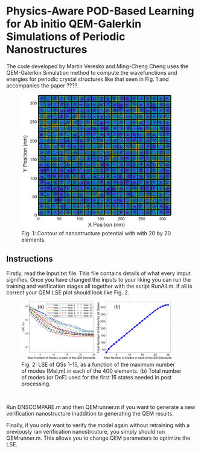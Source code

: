 # Physics-Aware POD-Based Learning for Ab initio QEM-Galerkin Simulations of Periodic Nanostructures
The code developed by Martin Veresko and Ming-Cheng Cheng uses the QEM-Galerkin Simulation method to compute the wavefunctions and energies for periodic crystal structures like that seen in Fig. 1 and accompanies the paper ????. 

<figure>
  <img src="Images/20x20Nanostructure.png" alt="Diagram" width="400">
  <figcaption>Fig. 1: Contour of nanostructure potential with with 20 by 20 elements.</figcaption>
</figure>




## Instructions
Firstly, read the Input.txt file. This file contains details of what every imput signifies. Once you have changed the inputs to your liking you can run the training and verification stages all together with the script RunAll.m. If all is correct your QEM LSE plot should look like Fig. 2. 

<figure>
  
  <img src="Images/LSE.jpg" alt="Diagram" width="400">
  <figcaption>Fig. 2: LSE of QSs 1-15, as a function of the maximum number of modes (Mel,m) in each of the 400 elements. (b) Total number of modes (or DoF) used for the first 15 states needed in post processing.</figcaption> 
</figure>
<br>


<p>Run DNSCOMPARE.m and then QEMrunner.m if you want to generate a new verification nanostructure inaddition to generating the QEM results.</p>  

Finally, if you only want to verify the model again without retraining with a previously ran verification nanostrcuture, you simply should run QEMrunner.m. This allows you to change QEM parameters to optimize the LSE.


